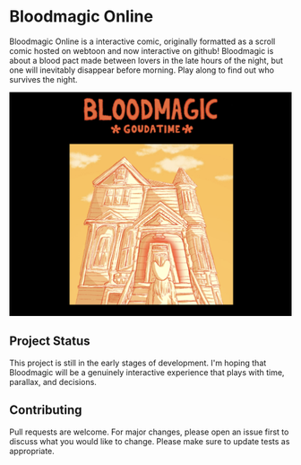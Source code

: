 
# Bloodmagic Online

Bloodmagic Online is a interactive comic, originally formatted as a scroll comic hosted on webtoon and now interactive on github! Bloodmagic is about a blood pact made between lovers in the late hours of the night, but one will inevitably disappear before morning. Play along to find out who survives the night.

![alt](https://github.com/goudatime/bloodmagic/blob/70b19be574ee5853addb5b678e21f9bc8e4d579d/bloodmagicopening.png)

## Project Status
This project is still in the early stages of development. I'm hoping that Bloodmagic will be a genuinely interactive experience that plays with time, parallax, and decisions.

## Contributing
Pull requests are welcome. For major changes, please open an issue first to discuss what you would like to change.
Please make sure to update tests as appropriate.
